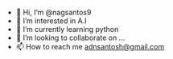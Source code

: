 - 👋 Hi, I’m @nagsantos9
- 👀 I’m interested in A.I
- 🌱 I’m currently learning python
- 💞️ I’m looking to collaborate on ...
- 📫 How to reach me adnsantosh@gmail.com

<!---
nagsantos9/nagsantos9 is a ✨ special ✨ repository because its `README.md` (this file) appears on your GitHub profile.
You can click the Preview link to take a look at your changes.
--->
